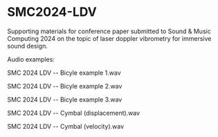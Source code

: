 # SMC2024-LDV
Supporting materials for conference paper submitted to Sound &amp; Music Computing 2024 on the topic of laser doppler vibrometry for immersive sound design.

Audio examples:

SMC 2024 LDV -- Bicyle example 1.wav

SMC 2024 LDV -- Bicyle example 2.wav

SMC 2024 LDV -- Bicyle example 3.wav

SMC 2024 LDV -- Cymbal (displacement).wav

SMC 2024 LDV -- Cymbal (velocity).wav
